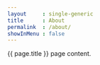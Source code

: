 ```yaml
---
layout     : single-generic
title      : About
permalink  : /about/
showInMenu : false
---
```

{{ page.title }} page content.